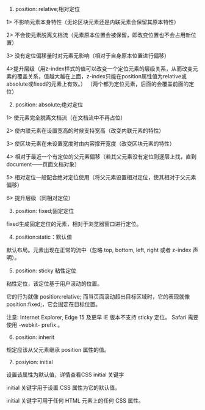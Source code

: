 1. position: relative;相对定位

1> 不影响元素本身特性（无论区块元素还是内联元素会保留其原本特性）

2> 不会使元素脱离文档流（元素原本位置会被保留，即改变位置也不会占用新位置）

3> 没有定位偏移量时对元素无影响（相对于自身原本位置进行偏移）

4>提升层级（用z-index样式的值可以改变一个定位元素的层级关系，从而改变元素的覆盖关系，值越大越在上面，z-index只能在position属性值为relative或absolute或fixed的元素上有效。）  （两个都为定位元素，后面的会覆盖前面的定位）

2. position: absolute;绝对定位

1> 使元素完全脱离文档流（在文档流中不再占位）

2> 使内联元素在设置宽高的时候支持宽高（改变内联元素的特性）

3> 使区块元素在未设置宽度时由内容撑开宽度（改变区块元素的特性）

4> 相对于最近一个有定位的父元素偏移（若其父元素没有定位则逐层上找，直到document——页面文档对象）

5> 相对定位一般配合绝对定位使用（将父元素设置相对定位，使其相对于父元素偏移）

6> 提升层级（同相对定位）

3. position: fixed;固定定位

  fixed生成固定定位的元素，相对于浏览器窗口进行定位。

4. position:static：默认值

默认布局。元素出现在正常的流中（忽略 top, bottom, left, right 或者 z-index 声明）。

5. position: sticky 粘性定位

粘性定位，该定位基于用户滚动的位置。

它的行为就像 position:relative; 而当页面滚动超出目标区域时，它的表现就像 position:fixed;，它会固定在目标位置。

注意: Internet Explorer, Edge 15 及更早 IE 版本不支持 sticky 定位。 Safari 需要使用 -webkit- prefix 。

6. position: inherit

规定应该从父元素继承 position 属性的值。

7. posiyion: initial

设置该属性为默认值，详情查看CSS initial 关键字

initial 关键字用于设置 CSS 属性为它的默认值。

initial 关键字可用于任何 HTML 元素上的任何 CSS 属性。